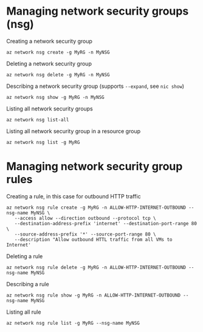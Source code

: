 


# Managing network security groups (nsg)

Creating a network security group
```
az network nsg create -g MyRG -n MyNSG 
```

Deleting a network security group
```
az network nsg delete -g MyRG -n MyNSG
```

Describing a network security group (supports `--expand`, see `nic show`)
```
az network nsg show -g MyRG -n MyNSG
```

Listing all network security groups
```
az network nsg list-all
```

Listing all network security group in a resource group
```
az network nsg list -g MyRG
```

# Managing network security group rules

Creating a rule, in this case for outbound HTTP traffic
```
az network nsg rule create -g MyRG -n ALLOW-HTTP-INTERNET-OUTBOUND --nsg-name MyNSG \
   --access allow --direction outbound --protocol tcp \ 
   --destination-address-prefix 'internet' --destination-port-range 80 \
   --source-address-prefix '*' --source-port-range 80 \
   --description "Allow outbound HTTL traffic from all VMs to Internet' 
```

Deleting a rule
```
az network nsg rule delete -g MyRG -n ALLOW-HTTP-INTERNET-OUTBOUND --nsg-name MyNSG
```

Describing a rule
```
az network nsg rule show -g MyRG -n ALLOW-HTTP-INTERNET-OUTBOUND --nsg-name MyNSG
```

Listing all rule
```
az network nsg rule list -g MyRG --nsg-name MyNSG
```
